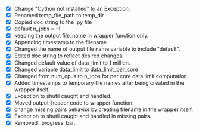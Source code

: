 - [x] Change "Cython not installed" to an Exception.
- [x] Renamed temp_file_path to temp_dir
- [x] Copied doc string to the .py file
- [x] default n_jobs = -1
- [x] keeping the output file_name in wrapper function only.
- [x] Appending timestamp to the filename.
- [x] Changed the name of output file name variable to include "default".
- [x] Edited doc string to reflect desired changes.
- [x] Changed default value of data_limit to 1 million.
- [x] Changed variable data_limit to data_limit_per_core
- [x] Changed from num_cpus to n_jobs for per core data limit computation.
- [x] Added timestamps to temporary file names after being created in the wrapper itself.
- [x] Exception to shutil caught and handled.
- [x] Moved output_header code to wrapper function.
- [x] change missing pairs behavior by creating filename in the wrapper itself.
- [x] Exception to shutil caught and handled in missing pairs.
- [x] Removed _progress_bar.
